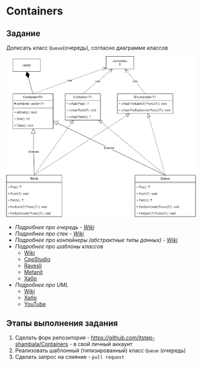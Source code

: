 # Containers

## Задание

Дописать класс `Queue`(очередь), согласно диаграмме классов

![Диаграмма классов](Container.png)

- *Подробнее про очередь - [Wiki](https://ru.wikipedia.org/wiki/Очередь_(программирование))*
- *Подробнее про стек - [Wiki](https://ru.wikipedia.org/wiki/Стек)*
- *Подробнее про контейнеры (абстрактные типы данных) - [Wiki](https://ru.wikipedia.org/wiki/Абстрактный_тип_данных)*
- *Подробнее про шаблоны классов* 
    * [Wiki](https://ru.wikipedia.org/wiki/Шаблоны_C%2B%2B)
    * [CppStudio](http://cppstudio.com/post/5188/)
    * [Ravesli](https://ravesli.com/urok-175-shablony-klassov/)
    * [Metanit](https://metanit.com/cpp/tutorial/9.1.php)
    * [Хабр](https://habr.com/ru/post/436880/)
- *Подробнее про UML*
    * [Wiki]()
    * [Хабр](https://habr.com/ru/post/458680/)
    * [YouTube](https://www.youtube.com/playlist?list=PLPPIc-4tm3YTw3FUu75jsW4QgrXopfXhX)

## Этапы выполнения задания
1. Сделать форк репозитория - https://github.com/itstep-shambala/Containers - в свой личный аккаунт
2. Реализовать шаблонный (типизированный) класс `Queue` (очередь)
3. Сделать запрос на слияние - `pull request`

